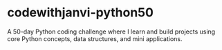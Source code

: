 # codewithjanvi-python50
A 50-day Python coding challenge where I learn and build projects using core Python concepts, data structures, and mini applications.
